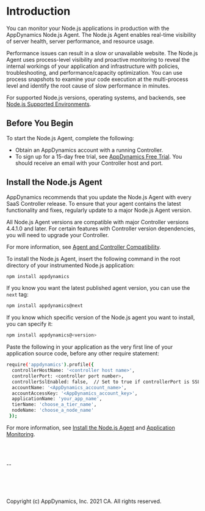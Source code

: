 Introduction
===

You can monitor your Node.js applications in production with the AppDynamics Node.js Agent. The Node.js Agent enables real-time visibility of server health, server performance, and resource usage.

Performance issues can result in a slow or unavailable website. The Node.js Agent uses process-level visibility and proactive monitoring to reveal the internal workings of your application and infrastructure with policies, troubleshooting, and performance/capacity optimization. You can use process snapshots to examine your code execution at the multi-process level and identify the root cause of slow performance in minutes.

For supported Node.js versions, operating systems, and backends, see [Node.js Supported Environments](https://docs.appdynamics.com/display/PRO21/Node.js+Supported+Environments).
   
   
     
Before You Begin
--
To start the Node.js Agent, complete the following:

- Obtain an AppDynamics account with a running Controller. 
- To sign up for a 15-day free trial, see [AppDynamics Free Trial](https://www.appdynamics.com/free-trial/). You should receive an email with your Controller host and port.
      
      
Install the Node.js Agent
--
AppDynamics recommends that you update the Node.js Agent with every SaaS Controller release. To ensure that your agent contains the latest functionality and fixes, regularly update to a major Node.js Agent version.

All Node.js Agent versions are compatible with major Controller versions 4.4.1.0 and later. For certain features with Controller version dependencies, you will need to upgrade your Controller. 

For more information, see [Agent and Controller Compatibility](https://docs.appdynamics.com/display/PRO21/Agent+and+Controller+Compatibility).

To install the Node.js Agent, insert the following command in the root directory of your instrumented Node.js application:

```sh
npm install appdynamics
```

If you know you want the latest published agent version, you can use the `next` tag:
```sh
npm install appdynamics@next
```

If you know which specific version of the Node.js agent you want to install, you can specify it:

```sh
npm install appdynamics@<version>
```

Paste the following in your application as the very first line of your application source code, before any other require statement:  

```sh
require('appdynamics').profile({
  controllerHostName: '<controller host name>',
  controllerPort: <controller port number>,
  controllerSslEnabled: false,  // Set to true if controllerPort is SSL
  accountName: '<AppDynamics_account_name>',
  accountAccessKey: '<AppDynamics_account_key>',
  applicationName: 'your_app_name',
  tierName: 'choose_a_tier_name',
  nodeName: 'choose_a_node_name'
 });
```

For more information, see [Install the Node.js Agent](https://docs.appdynamics.com/display/PRO21/Install+the+Node.js+Agent) and [Application Monitoring](https://docs.appdynamics.com/display/PRO21/Application+Monitoring).

<br />
<br />


--

<br />
<br />
<br />

Copyright (c) AppDynamics, Inc. 2021 CA. All rights reserved.
